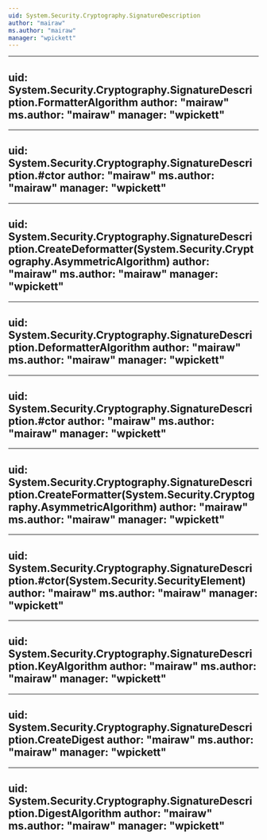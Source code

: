 ```yaml
---
uid: System.Security.Cryptography.SignatureDescription
author: "mairaw"
ms.author: "mairaw"
manager: "wpickett"
---
```


---
uid: System.Security.Cryptography.SignatureDescription.FormatterAlgorithm
author: "mairaw"
ms.author: "mairaw"
manager: "wpickett"
---

---
uid: System.Security.Cryptography.SignatureDescription.#ctor
author: "mairaw"
ms.author: "mairaw"
manager: "wpickett"
---

---
uid: System.Security.Cryptography.SignatureDescription.CreateDeformatter(System.Security.Cryptography.AsymmetricAlgorithm)
author: "mairaw"
ms.author: "mairaw"
manager: "wpickett"
---

---
uid: System.Security.Cryptography.SignatureDescription.DeformatterAlgorithm
author: "mairaw"
ms.author: "mairaw"
manager: "wpickett"
---

---
uid: System.Security.Cryptography.SignatureDescription.#ctor
author: "mairaw"
ms.author: "mairaw"
manager: "wpickett"
---

---
uid: System.Security.Cryptography.SignatureDescription.CreateFormatter(System.Security.Cryptography.AsymmetricAlgorithm)
author: "mairaw"
ms.author: "mairaw"
manager: "wpickett"
---

---
uid: System.Security.Cryptography.SignatureDescription.#ctor(System.Security.SecurityElement)
author: "mairaw"
ms.author: "mairaw"
manager: "wpickett"
---

---
uid: System.Security.Cryptography.SignatureDescription.KeyAlgorithm
author: "mairaw"
ms.author: "mairaw"
manager: "wpickett"
---

---
uid: System.Security.Cryptography.SignatureDescription.CreateDigest
author: "mairaw"
ms.author: "mairaw"
manager: "wpickett"
---

---
uid: System.Security.Cryptography.SignatureDescription.DigestAlgorithm
author: "mairaw"
ms.author: "mairaw"
manager: "wpickett"
---
